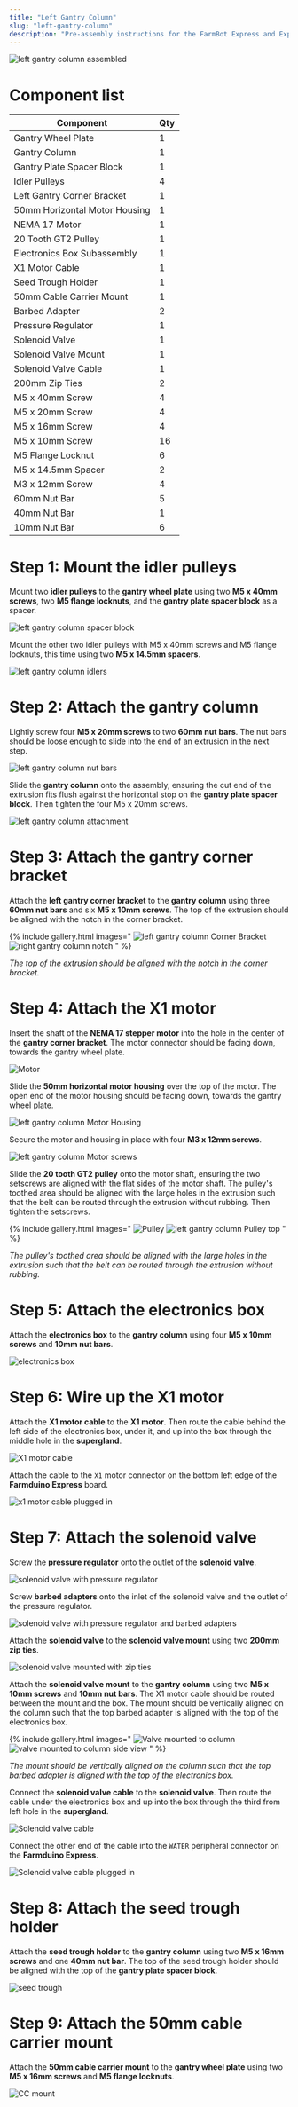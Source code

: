 ```yaml
---
title: "Left Gantry Column"
slug: "left-gantry-column"
description: "Pre-assembly instructions for the FarmBot Express and Express XL left gantry column"
---
```



![left gantry column assembled](_images/left_gantry_column_assembled.jpg)

# Component list

|Component                     |Qty                           |
|------------------------------|------------------------------|
|Gantry Wheel Plate            |1
|Gantry Column                 |1
|Gantry Plate Spacer Block     |1
|Idler Pulleys                 |4
|Left Gantry Corner Bracket    |1
|50mm Horizontal Motor Housing |1
|NEMA 17 Motor                 |1
|20 Tooth GT2 Pulley           |1
|Electronics Box Subassembly   |1
|X1 Motor Cable                |1
|Seed Trough Holder            |1
|50mm Cable Carrier Mount      |1
|Barbed Adapter                |2
|Pressure Regulator            |1
|Solenoid Valve                |1
|Solenoid Valve Mount          |1
|Solenoid Valve Cable          |1
|200mm Zip Ties                |2
|M5 x 40mm Screw               |4
|M5 x 20mm Screw               |4
|M5 x 16mm Screw               |4
|M5 x 10mm Screw               |16
|M5 Flange Locknut             |6
|M5 x 14.5mm Spacer            |2
|M3 x 12mm Screw               |4
|60mm Nut Bar                  |5
|40mm Nut Bar                  |1
|10mm Nut Bar                  |6

# Step 1: Mount the idler pulleys
Mount two **idler pulleys** to the **gantry wheel plate** using two **M5 x 40mm screws**, two **M5 flange locknuts**, and the **gantry plate spacer block** as a spacer.

![left gantry column spacer block](_images/left_gantry_column_spacer_block.jpg)

Mount the other two idler pulleys with M5 x 40mm screws and M5 flange locknuts, this time using two **M5 x 14.5mm spacers**.

![left gantry column idlers](_images/left_gantry_column_idlers.jpg)

# Step 2: Attach the gantry column
Lightly screw four **M5 x 20mm screws** to two **60mm nut bars**. The nut bars should be loose enough to slide into the end of an extrusion in the next step.

![left gantry column nut bars](_images/left_gantry_column_nut_bars.jpg)

Slide the **gantry column** onto the assembly, ensuring the cut end of the extrusion fits flush against the horizontal stop on the **gantry plate spacer block**. Then tighten the four M5 x 20mm screws.

![left gantry column attachment](_images/left_gantry_column_attachment.jpg)

# Step 3: Attach the gantry corner bracket
Attach the **left gantry corner bracket** to the **gantry column** using three **60mm nut bars** and six **M5 x 10mm screws**. The top of the extrusion should be aligned with the notch in the corner bracket.

{% include gallery.html images="
![left gantry column Corner Bracket](_images/left_gantry_column_corner_bracket.jpg)
![right gantry column notch](_images/right_gantry_column_notch.jpg)
" %}

_The top of the extrusion should be aligned with the notch in the corner bracket._

# Step 4: Attach the X1 motor
Insert the shaft of the **NEMA 17 stepper motor** into the hole in the center of the **gantry corner bracket**. The motor connector should be facing down, towards the gantry wheel plate.

![Motor](_images/motor.jpg)

Slide the **50mm horizontal motor housing** over the top of the motor. The open end of the motor housing should be facing down, towards the gantry wheel plate.

![left gantry column Motor Housing](_images/left_gantry_column_motor_housing.jpg)

Secure the motor and housing in place with four **M3 x 12mm screws**.

![left gantry column Motor screws](_images/left_gantry_column_motor_screws.jpg)

Slide the **20 tooth GT2 pulley** onto the motor shaft, ensuring the two setscrews are aligned with the flat sides of the motor shaft. The pulley's toothed area should be aligned with the large holes in the extrusion such that the belt can be routed through the extrusion without rubbing. Then tighten the setscrews.

{% include gallery.html images="
![Pulley](_images/pulley.jpg)
![left gantry column Pulley top](_images/left_gantry_column_pulley_top.jpg)
" %}

_The pulley's toothed area should be aligned with the large holes in the extrusion such that the belt can be routed through the extrusion without rubbing._

# Step 5: Attach the electronics box
Attach the **electronics box** to the **gantry column** using four **M5 x 10mm screws** and **10mm nut bars**.

![electronics box](_images/electronics_box.jpg)

# Step 6: Wire up the X1 motor
Attach the **X1 motor cable** to the **X1 motor**. Then route the cable behind the left side of the electronics box, under it, and up into the box through the middle hole in the **supergland**.

![X1 motor cable](_images/x1_motor_cable.jpg)

Attach the cable to the `X1` motor connector on the bottom left edge of the **Farmduino Express** board.

![x1 motor cable plugged in](_images/x1_motor_cable_plugged_in.jpg)

# Step 7: Attach the solenoid valve
Screw the **pressure regulator** onto the outlet of the **solenoid valve**.

![solenoid valve with pressure regulator](_images/solenoid_valve_with_pressure_regulator.jpg)

Screw **barbed adapters** onto the inlet of the solenoid valve and the outlet of the pressure regulator.

![solenoid valve with pressure regulator and barbed adapters](_images/solenoid_valve_with_pressure_regulator_and_barbed_adapters.jpg)

Attach the **solenoid valve** to the **solenoid valve mount** using two **200mm zip ties**.

![solenoid valve mounted with zip ties](_images/solenoid_valve_mounted_with_zip_ties.jpg)

Attach the **solenoid valve mount** to the **gantry column** using two **M5 x 10mm screws** and **10mm nut bars**. The X1 motor cable should be routed between the mount and the box. The mount should be vertically aligned on the column such that the top barbed adapter is aligned with the top of the electronics box.

{% include gallery.html images="
![Valve mounted to column](_images/valve_mounted_to_column.jpg)
![valve mounted to column side view](_images/valve_mounted_to_column_side_view.jpg)
" %}

_The mount should be vertically aligned on the column such that the top barbed adapter is aligned with the top of the electronics box._

Connect the **solenoid valve cable** to the **solenoid valve**. Then route the cable under the electronics box and up into the box through the third from left hole in the **supergland**.

![Solenoid valve cable](_images/solenoid_valve_cable.jpg)

Connect the other end of the cable into the `WATER` peripheral connector on the **Farmduino Express**.

![Solenoid valve cable plugged in](_images/solenoid_valve_cable_plugged_in.jpg)

# Step 8: Attach the seed trough holder
Attach the **seed trough holder** to the **gantry column** using two **M5 x 16mm screws** and one **40mm nut bar**. The top of the seed trough holder should be aligned with the top of the **gantry plate spacer block**.

![seed trough](_images/seed_trough.jpg)

# Step 9: Attach the 50mm cable carrier mount
Attach the **50mm cable carrier mount** to the **gantry wheel plate** using two **M5 x 16mm screws** and **M5 flange locknuts**.

![CC mount](_images/cc_mount.jpg)
